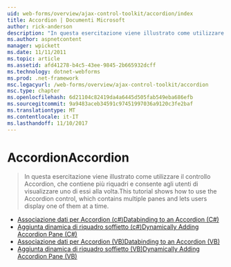 ```yaml
---
uid: web-forms/overview/ajax-control-toolkit/accordion/index
title: Accordion | Documenti Microsoft
author: rick-anderson
description: "In questa esercitazione viene illustrato come utilizzare il controllo Accordion, che contiene più riquadri e consente agli utenti di visualizzare uno di essi alla volta."
ms.author: aspnetcontent
manager: wpickett
ms.date: 11/11/2011
ms.topic: article
ms.assetid: afd41278-b4c5-43ee-9845-2b665932dcff
ms.technology: dotnet-webforms
ms.prod: .net-framework
msc.legacyurl: /web-forms/overview/ajax-control-toolkit/accordion
msc.type: chapter
ms.openlocfilehash: 6d21104c82419da4a6445d505fab549eba686efb
ms.sourcegitcommit: 9a9483aceb34591c97451997036a9120c3fe2baf
ms.translationtype: MT
ms.contentlocale: it-IT
ms.lasthandoff: 11/10/2017
---
```

<a name="accordion"></a><span data-ttu-id="ed17e-103">Accordion</span><span class="sxs-lookup"><span data-stu-id="ed17e-103">Accordion</span></span>
====================
> <span data-ttu-id="ed17e-104">In questa esercitazione viene illustrato come utilizzare il controllo Accordion, che contiene più riquadri e consente agli utenti di visualizzare uno di essi alla volta.</span><span class="sxs-lookup"><span data-stu-id="ed17e-104">This tutorial shows how to use the Accordion control, which contains multiple panes and lets users display one of them at a time.</span></span>


- [<span data-ttu-id="ed17e-105">Associazione dati per Accordion (c#)</span><span class="sxs-lookup"><span data-stu-id="ed17e-105">Databinding to an Accordion (C#)</span></span>](databinding-to-an-accordion-cs.md)
- [<span data-ttu-id="ed17e-106">Aggiunta dinamica di riquadro soffietto (c#)</span><span class="sxs-lookup"><span data-stu-id="ed17e-106">Dynamically Adding Accordion Pane (C#)</span></span>](dynamically-adding-an-accordion-pane-cs.md)
- [<span data-ttu-id="ed17e-107">Associazione dati per Accordion (VB)</span><span class="sxs-lookup"><span data-stu-id="ed17e-107">Databinding to an Accordion (VB)</span></span>](databinding-to-an-accordion-vb.md)
- [<span data-ttu-id="ed17e-108">Aggiunta dinamica di riquadro soffietto (VB)</span><span class="sxs-lookup"><span data-stu-id="ed17e-108">Dynamically Adding Accordion Pane (VB)</span></span>](dynamically-adding-an-accordion-pane-vb.md)
